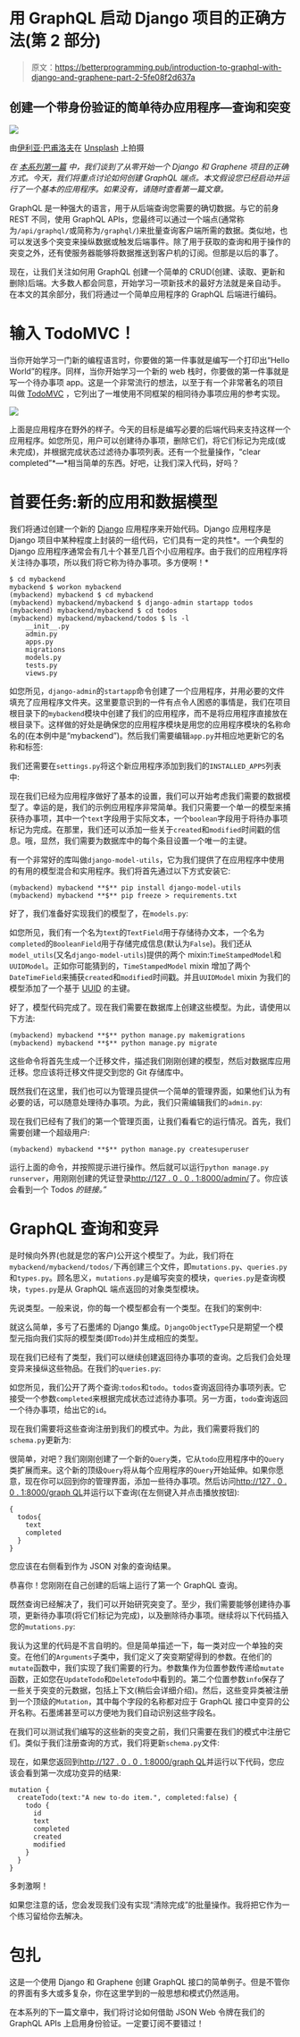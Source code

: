 # 用 GraphQL 启动 Django 项目的正确方法(第 2 部分)

> 原文：<https://betterprogramming.pub/introduction-to-graphql-with-django-and-graphene-part-2-5fe08f2d637a>

## 创建一个带身份验证的简单待办应用程序—查询和突变

![](img/7fd443edac05657d8b2ca7c5b9205c26.png)

由[伊利亚·巴甫洛夫](https://unsplash.com/@ilyapavlov?utm_source=unsplash&utm_medium=referral&utm_content=creditCopyText)在 [Unsplash](https://unsplash.com/s/photos/coding?utm_source=unsplash&utm_medium=referral&utm_content=creditCopyText) 上拍摄

*在* [*本系列第一篇*](https://medium.com/better-programming/proper-way-to-start-a-django-project-with-graphql-6e230d4b4d2c) *中，我们谈到了从零开始一个 Django 和 Graphene 项目的正确方式。今天，我们将重点讨论如何创建 GraphQL 端点。本文假设您已经启动并运行了一个基本的应用程序。如果没有，请随时查看第一篇文章。*

GraphQL 是一种强大的语言，用于从后端查询您需要的确切数据。与它的前身 REST 不同，使用 GraphQL APIs，您最终可以通过一个端点(通常称为`/api/graphql/`或简称为`/graphql/`)来批量查询客户端所需的数据。类似地，也可以发送多个突变来操纵数据或触发后端事件。除了用于获取的查询和用于操作的突变之外，还有使服务器能够将数据推送到客户机的订阅。但那是以后的事了。

现在，让我们关注如何用 GraphQL 创建一个简单的 CRUD(创建、读取、更新和删除)后端。大多数人都会同意，开始学习一项新技术的最好方法就是亲自动手。在本文的其余部分，我们将通过一个简单应用程序的 GraphQL 后端进行编码。

# 输入 TodoMVC！

当你开始学习一门新的编程语言时，你要做的第一件事就是编写一个打印出“Hello World”的程序。同样，当你开始学习一个新的 web 栈时，你要做的第一件事就是写一个待办事项 app。这是一个非常流行的想法，以至于有一个非常著名的项目叫做 [TodoMVC](http://todomvc.com/) ，它列出了一堆使用不同框架的相同待办事项应用的参考实现。

![](img/3f0bc051d70ccabf54805359ba7c30b1.png)

上面是应用程序在野外的样子。今天的目标是编写必要的后端代码来支持这样一个应用程序。如您所见，用户可以创建待办事项，删除它们，将它们标记为完成(或未完成)，并根据完成状态过滤待办事项列表。还有一个批量操作，“clear completed”*—*相当简单的东西。好吧，让我们深入代码，好吗？

# 首要任务:新的应用和数据模型

我们将通过创建一个新的 [Django](https://www.djangoproject.com/) 应用程序来开始代码。Django 应用程序是 Django 项目中某种程度上封装的一组代码，它们具有一定的共性*。一个典型的 Django 应用程序通常会有几十个甚至几百个小应用程序。由于我们的应用程序将关注待办事项，所以我们将它称为待办事项。多方便啊！*

```
$ cd mybackend
mybackend $ workon mybackend
(mybackend) mybackend $ cd mybackend
(mybackend) mybackend/mybackend $ django-admin startapp todos
(mybackend) mybackend/mybackend $ cd todos
(mybackend) mybackend/mybackend/todos $ ls -l
    __init__.py
    admin.py
    apps.py
    migrations
    models.py
    tests.py
    views.py
```

如您所见，`django-admin`的`startapp`命令创建了一个应用程序，并用必要的文件填充了应用程序文件夹。这里要意识到的一件有点令人困惑的事情是，我们在项目根目录下的`mybackend`模块中创建了我们的应用程序，而不是将应用程序直接放在根目录下。这样做的好处是确保您的应用程序模块是用您的应用程序模块的名称命名的(在本例中是“mybackend”)。然后我们需要编辑`app.py`并相应地更新它的名称和标签:

我们还需要在`settings.py`将这个新应用程序添加到我们的`INSTALLED_APPS`列表中:

现在我们已经为应用程序做好了基本的设置，我们可以开始考虑我们需要的数据模型了。幸运的是，我们的示例应用程序非常简单。我们只需要一个单一的模型来捕获待办事项，其中一个`text`字段用于实际文本，一个`boolean`字段用于将待办事项标记为完成。在那里，我们还可以添加一些关于`created`和`modified`时间戳的信息。哦，显然，我们需要为数据库中的每个条目设置一个唯一的主键。

有一个非常好的库叫做`django-model-utils`，它为我们提供了在应用程序中使用的有用的模型混合和实用程序。我们将首先通过以下方式安装它:

```
(mybackend) mybackend **$** pip install django-model-utils
(mybackend) mybackend **$** pip freeze > requirements.txt
```

好了，我们准备好实现我们的模型了，在`models.py`:

如您所见，我们有一个名为`text`的`TextField`用于存储待办文本，一个名为`completed`的`BooleanField`用于存储完成信息(默认为`False`)。我们还从`model_utils`(又名`django-model-utils`)提供的两个 mixin:`TimeStampedModel`和`UUIDModel`。正如你可能猜到的，`TimeStampedModel` mixin 增加了两个`DateTimeField`来捕获`created`和`modified`时间戳。并且`UUIDModel` mixin 为我们的模型添加了一个基于 [UUID](https://en.wikipedia.org/wiki/Universally_unique_identifier) 的主键。

好了，模型代码完成了。现在我们需要在数据库上创建这些模型。为此，请使用以下方法:

```
(mybackend) mybackend **$** python manage.py makemigrations
(mybackend) mybackend **$** python manage.py migrate
```

这些命令将首先生成一个迁移文件，描述我们刚刚创建的模型，然后对数据库应用迁移。您应该将迁移文件提交到您的 Git 存储库中。

既然我们在这里，我们也可以为管理员提供一个简单的管理界面，如果他们认为有必要的话，可以随意处理待办事项。为此，我们只需编辑我们的`admin.py`:

现在我们已经有了我们的第一个管理页面，让我们看看它的运行情况。首先，我们需要创建一个超级用户:

```
(mybackend) mybackend **$** python manage.py createsuperuser
```

运行上面的命令，并按照提示进行操作。然后就可以运行`python manage.py runserver`，用刚刚创建的凭证登录[http://127 . 0 . 0 . 1:8000/admin/](http://127.0.0.1:8000/admin/)了。你应该会看到一个 Todos *的链接。”*

# GraphQL 查询和变异

是时候向外界(也就是您的客户)公开这个模型了。为此，我们将在`mybackend/mybackend/todos/`下再创建三个文件，即`mutations.py`、`queries.py`和`types.py`。顾名思义，`mutations.py`是编写突变的模块，`queries.py`是查询模块，`types.py`是从 GraphQL 端点返回的对象类型模块。

先说类型。一般来说，你的每一个模型都会有一个类型。在我们的案例中:

就这么简单，多亏了石墨烯的 Django 集成。`DjangoObjectType`只是期望一个模型元指向我们实际的模型类(即`Todo`)并生成相应的类型。

现在我们已经有了类型，我们可以继续创建返回待办事项的查询。之后我们会处理变异来操纵这些物品。在我们的`queries.py`:

如您所见，我们公开了两个查询:`todos`和`todo`。`todos`查询返回待办事项列表。它接受一个参数`completed`来根据完成状态过滤待办事项。另一方面，`todo`查询返回一个待办事项，给出它的`id`。

现在我们需要将这些查询注册到我们的模式中。为此，我们需要将我们的`schema.py`更新为:

很简单，对吧？我们刚刚创建了一个新的`Query`类，它从`todo`应用程序中的`Query`类扩展而来。这个新的顶级`Query`将从每个应用程序的`Query`开始延伸。如果你愿意，现在你可以回到你的管理界面，添加一些待办事项。然后访问[http://127 . 0 . 0 . 1:8000/graph QL](http://127.0.0.1:8000/graphql)并运行以下查询(在左侧键入并点击播放按钮):

```
{
  todos{
    text
    completed
  }
}
```

您应该在右侧看到作为 JSON 对象的查询结果。

恭喜你！您刚刚在自己创建的后端上运行了第一个 GraphQL 查询。

既然查询已经解决了，我们可以开始研究突变了。至少，我们需要能够创建待办事项，更新待办事项(将它们标记为完成)，以及删除待办事项。继续将以下代码插入您的`mutations.py`:

我认为这里的代码是不言自明的。但是简单描述一下，每一类对应一个单独的突变。在他们的`Arguments`子类中，我们定义了突变期望得到的参数。在他们的`mutate`函数中，我们实现了我们需要的行为。参数集作为位置参数传递给`mutate`函数，正如您在`UpdateTodo`和`DeleteTodo`中看到的。第二个位置参数`info`保存了一些关于突变的元数据，包括上下文(稍后会详细介绍)。然后，这些变异类被注册到一个顶级的`Mutation`，其中每个字段的名称都对应于 GraphQL 接口中变异的公开名称。石墨烯甚至可以方便地为我们自动识别这些字段名。

在我们可以测试我们编写的这些新的突变之前，我们只需要在我们的模式中注册它们。类似于我们注册查询的方式，我们将更新`schema.py`文件:

现在，如果您返回到[http://127 . 0 . 0 . 1:8000/graph QL](http://127.0.0.1:8000/graphql)并运行以下代码，您应该会看到第一次成功变异的结果:

```
mutation {
  createTodo(text:"A new to-do item.", completed:false) {
    todo {
      id
      text
      completed
      created
      modified
    }
  }
}
```

多刺激啊！

如果您注意的话，您会发现我们没有实现“清除完成”的批量操作。我将把它作为一个练习留给你去解决。

# 包扎

这是一个使用 Django 和 Graphene 创建 GraphQL 接口的简单例子。但是不管你的界面有多大或多复杂，你在这里学到的一般思想和模式仍然适用。

在本系列的下一篇文章中，我们将讨论如何借助 JSON Web 令牌在我们的 GraphQL APIs 上启用身份验证。一定要订阅不要错过！